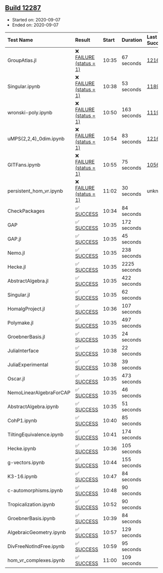 ## [Build 12287](https://oscarci.mathematik.uni-kl.de/job/oscar/12287/)

* Started on: 2020-09-07
* Ended on: 2020-09-07

| Test Name    | Result | Start | Duration | Last Success | First Failure |
|:-------------|:-------|:------|:---------|:-------------|:--------------|
| GroupAtlas.jl | ❌ [FAILURE (status = 1)](https://oscarci.mathematik.uni-kl.de/job/oscar/12287/artifact/logs/build-12287/GroupAtlas.jl.log) | 10:35 | 67 seconds | [12167](https://oscarci.mathematik.uni-kl.de/job/oscar/12167/) | [12168](https://oscarci.mathematik.uni-kl.de/job/oscar/12168/) |
| Singular.ipynb | ❌ [FAILURE (status = 1)](https://oscarci.mathematik.uni-kl.de/job/oscar/12287/artifact/logs/build-12287/Singular.ipynb.log) | 10:38 | 53 seconds | [11893](https://oscarci.mathematik.uni-kl.de/job/oscar/11893/) | [11894](https://oscarci.mathematik.uni-kl.de/job/oscar/11894/) |
| wronski-poly.ipynb | ❌ [FAILURE (status = 1)](https://oscarci.mathematik.uni-kl.de/job/oscar/12287/artifact/logs/build-12287/wronski-poly.ipynb.log) | 10:50 | 163 seconds | [11192](https://oscarci.mathematik.uni-kl.de/job/oscar/11192/) | [11193](https://oscarci.mathematik.uni-kl.de/job/oscar/11193/) |
| uMPS(2,2,4)_0dim.ipynb | ❌ [FAILURE (status = 1)](https://oscarci.mathematik.uni-kl.de/job/oscar/12287/artifact/logs/build-12287/uMPS-2-2-4-_0dim.ipynb.log) | 10:54 | 83 seconds | [12167](https://oscarci.mathematik.uni-kl.de/job/oscar/12167/) | [12168](https://oscarci.mathematik.uni-kl.de/job/oscar/12168/) |
| GITFans.ipynb | ❌ [FAILURE (status = 1)](https://oscarci.mathematik.uni-kl.de/job/oscar/12287/artifact/logs/build-12287/GITFans.ipynb.log) | 10:55 | 75 seconds | [10566](https://oscarci.mathematik.uni-kl.de/job/oscar/10566/) | [10567](https://oscarci.mathematik.uni-kl.de/job/oscar/10567/) |
| persistent_hom_vr.ipynb | ❌ [FAILURE (status = 1)](https://oscarci.mathematik.uni-kl.de/job/oscar/12287/artifact/logs/build-12287/persistent_hom_vr.ipynb.log) | 11:02 | 30 seconds | unknown | unknown |
| CheckPackages | ✅ [SUCCESS](https://oscarci.mathematik.uni-kl.de/job/oscar/12287/artifact/logs/build-12287/CheckPackages.log) | 10:34 | 84 seconds |  |  |
| GAP | ✅ [SUCCESS](https://oscarci.mathematik.uni-kl.de/job/oscar/12287/artifact/logs/build-12287/GAP.log) | 10:35 | 172 seconds |  |  |
| GAP.jl | ✅ [SUCCESS](https://oscarci.mathematik.uni-kl.de/job/oscar/12287/artifact/logs/build-12287/GAP.jl.log) | 10:35 | 45 seconds |  |  |
| Nemo.jl | ✅ [SUCCESS](https://oscarci.mathematik.uni-kl.de/job/oscar/12287/artifact/logs/build-12287/Nemo.jl.log) | 10:35 | 238 seconds |  |  |
| Hecke.jl | ✅ [SUCCESS](https://oscarci.mathematik.uni-kl.de/job/oscar/12287/artifact/logs/build-12287/Hecke.jl.log) | 10:35 | 2225 seconds |  |  |
| AbstractAlgebra.jl | ✅ [SUCCESS](https://oscarci.mathematik.uni-kl.de/job/oscar/12287/artifact/logs/build-12287/AbstractAlgebra.jl.log) | 10:35 | 422 seconds |  |  |
| Singular.jl | ✅ [SUCCESS](https://oscarci.mathematik.uni-kl.de/job/oscar/12287/artifact/logs/build-12287/Singular.jl.log) | 10:35 | 62 seconds |  |  |
| HomalgProject.jl | ✅ [SUCCESS](https://oscarci.mathematik.uni-kl.de/job/oscar/12287/artifact/logs/build-12287/HomalgProject.jl.log) | 10:36 | 107 seconds |  |  |
| Polymake.jl | ✅ [SUCCESS](https://oscarci.mathematik.uni-kl.de/job/oscar/12287/artifact/logs/build-12287/Polymake.jl.log) | 10:35 | 497 seconds |  |  |
| GroebnerBasis.jl | ✅ [SUCCESS](https://oscarci.mathematik.uni-kl.de/job/oscar/12287/artifact/logs/build-12287/GroebnerBasis.jl.log) | 10:35 | 24 seconds |  |  |
| JuliaInterface | ✅ [SUCCESS](https://oscarci.mathematik.uni-kl.de/job/oscar/12287/artifact/logs/build-12287/JuliaInterface.log) | 10:38 | 22 seconds |  |  |
| JuliaExperimental | ✅ [SUCCESS](https://oscarci.mathematik.uni-kl.de/job/oscar/12287/artifact/logs/build-12287/JuliaExperimental.log) | 10:38 | 39 seconds |  |  |
| Oscar.jl | ✅ [SUCCESS](https://oscarci.mathematik.uni-kl.de/job/oscar/12287/artifact/logs/build-12287/Oscar.jl.log) | 10:35 | 473 seconds |  |  |
| NemoLinearAlgebraForCAP | ✅ [SUCCESS](https://oscarci.mathematik.uni-kl.de/job/oscar/12287/artifact/logs/build-12287/NemoLinearAlgebraForCAP.log) | 10:35 | 46 seconds |  |  |
| AbstractAlgebra.ipynb | ✅ [SUCCESS](https://oscarci.mathematik.uni-kl.de/job/oscar/12287/artifact/logs/build-12287/AbstractAlgebra.ipynb.log) | 10:35 | 51 seconds |  |  |
| CohP1.ipynb | ✅ [SUCCESS](https://oscarci.mathematik.uni-kl.de/job/oscar/12287/artifact/logs/build-12287/CohP1.ipynb.log) | 10:40 | 85 seconds |  |  |
| TiltingEquivalence.ipynb | ✅ [SUCCESS](https://oscarci.mathematik.uni-kl.de/job/oscar/12287/artifact/logs/build-12287/TiltingEquivalence.ipynb.log) | 10:41 | 174 seconds |  |  |
| Hecke.ipynb | ✅ [SUCCESS](https://oscarci.mathematik.uni-kl.de/job/oscar/12287/artifact/logs/build-12287/Hecke.ipynb.log) | 10:36 | 105 seconds |  |  |
| g-vectors.ipynb | ✅ [SUCCESS](https://oscarci.mathematik.uni-kl.de/job/oscar/12287/artifact/logs/build-12287/g-vectors.ipynb.log) | 10:44 | 155 seconds |  |  |
| K3-16.ipynb | ✅ [SUCCESS](https://oscarci.mathematik.uni-kl.de/job/oscar/12287/artifact/logs/build-12287/K3-16.ipynb.log) | 10:47 | 84 seconds |  |  |
| c-automorphisms.ipynb | ✅ [SUCCESS](https://oscarci.mathematik.uni-kl.de/job/oscar/12287/artifact/logs/build-12287/c-automorphisms.ipynb.log) | 10:48 | 90 seconds |  |  |
| Tropicalization.ipynb | ✅ [SUCCESS](https://oscarci.mathematik.uni-kl.de/job/oscar/12287/artifact/logs/build-12287/Tropicalization.ipynb.log) | 10:52 | 90 seconds |  |  |
| GroebnerBasis.ipynb | ✅ [SUCCESS](https://oscarci.mathematik.uni-kl.de/job/oscar/12287/artifact/logs/build-12287/GroebnerBasis.ipynb.log) | 10:39 | 84 seconds |  |  |
| AlgebraicGeometry.ipynb | ✅ [SUCCESS](https://oscarci.mathematik.uni-kl.de/job/oscar/12287/artifact/logs/build-12287/AlgebraicGeometry.ipynb.log) | 10:57 | 129 seconds |  |  |
| DivFreeNotIndFree.ipynb | ✅ [SUCCESS](https://oscarci.mathematik.uni-kl.de/job/oscar/12287/artifact/logs/build-12287/DivFreeNotIndFree.ipynb.log) | 10:59 | 95 seconds |  |  |
| hom_vr_complexes.ipynb | ✅ [SUCCESS](https://oscarci.mathematik.uni-kl.de/job/oscar/12287/artifact/logs/build-12287/hom_vr_complexes.ipynb.log) | 11:00 | 109 seconds |  |  |
